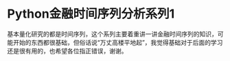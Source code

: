 # Python金融时间序列分析系列1

基本量化研究的都是时间序列，这个系列主要着重讲一讲金融时间序列的知识，可能开始的东西都很基础，但俗话说“万丈高楼平地起”，我觉得基础对于后面的学习还是很有用的，也希望各位指正错误，谢谢。